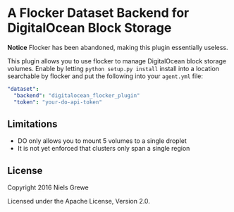 A Flocker Dataset Backend for DigitalOcean Block Storage
========================================================

**Notice** Flocker has been abandoned, making this plugin essentially useless.

This plugin allows you to use flocker to manage DigitalOcean block storage
volumes. Enable by letting `python setup.py install` install into a location
searchable by flocker and put the following into your `agent.yml` file:

```yaml
"dataset":
  "backend": "digitalocean_flocker_plugin"
  "token": "your-do-api-token"
```

Limitations
-----------

* DO only allows you to mount 5 volumes to a single droplet
* It is not yet enforced that clusters only span a single region

License
-------
Copyright 2016 Niels Grewe

Licensed under the Apache License, Version 2.0.
